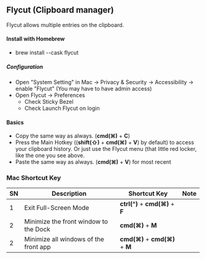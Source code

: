 
## Flycut (Clipboard manager)
Flycut allows multiple entries on the clipboard.

#### Install with Homebrew
- brew install --cask flycut
##### Configuration
- Open "System Setting" in Mac -> Privacy & Security -> Accessibility -> enable "Flycut" (You may have to have admin access)
- Open Flycut -> Preferences
  - Check Sticky Bezel
  - Check Launch Flycut on login
#### Basics
- Copy the same way as always. (**cmd(⌘)** + **C**)
- Press the Main Hotkey ((**shift(⇧)** + **cmd(⌘)** + **V**) by default) to access your clipboard history. Or just use the Flycut menu (that little red locker, like the one you see above.
- Paste the same way as always. (**cmd(⌘)** + **V**) for most recent

 


### Mac Shortcut Key
| SN | Description | Shortcut Key | Note |
| -- | ----------- | ----------- | --------------- |
| 1 | Exit Full-Screen Mode | **ctrl(^)** + **cmd(⌘)** + **F** |  |
| 2 | Minimize the front window to the Dock | **cmd(⌘)** + **M** |  |
| 2 | Minimize all windows of the front app | **cmd(⌘)** + **cmd(⌘)** + **M** |  |
